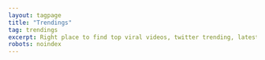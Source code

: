 ```yaml
---
layout: tagpage
title: "Trendings"
tag: trendings
excerpt: Right place to find top viral videos, twitter trending, latest news, cheapest android mobiles, trends today
robots: noindex
---
```

